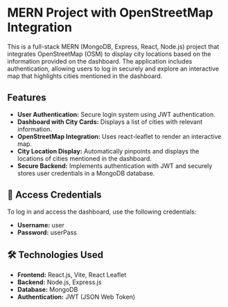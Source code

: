 # MERN Project with OpenStreetMap Integration

This is a full-stack MERN (MongoDB, Express, React, Node.js) project that integrates OpenStreetMap (OSM) to display city locations based on the information provided on the dashboard. The application includes authentication, allowing users to log in securely and explore an interactive map that highlights cities mentioned in the dashboard.

## Features

- **User Authentication:** Secure login system using JWT authentication.
- **Dashboard with City Cards:** Displays a list of cities with relevant information.
- **OpenStreetMap Integration:** Uses react-leaflet to render an interactive map.
- **City Location Display:** Automatically pinpoints and displays the locations of cities mentioned in the dashboard.
- **Secure Backend:** Implements authentication with JWT and securely stores user credentials in a MongoDB database.

## 🔑 Access Credentials

To log in and access the dashboard, use the following credentials:
- **Username:** user
- **Password:** userPass

## 🛠️ Technologies Used
- **Frontend:** React.js, Vite, React Leaflet
- **Backend:** Node.js, Express.js
- **Database:** MongoDB
- **Authentication:** JWT (JSON Web Token)
